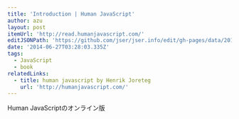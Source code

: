 ```yaml
---
title: 'Introduction | Human JavaScript'
author: azu
layout: post
itemUrl: 'http://read.humanjavascript.com/'
editJSONPath: 'https://github.com/jser/jser.info/edit/gh-pages/data/2014/06/index.json'
date: '2014-06-27T03:28:03.335Z'
tags:
  - JavaScript
  - book
relatedLinks:
  - title: human javascript by Henrik Joreteg
    url: 'http://humanjavascript.com/'
---
```

Human JavaScriptのオンライン版
